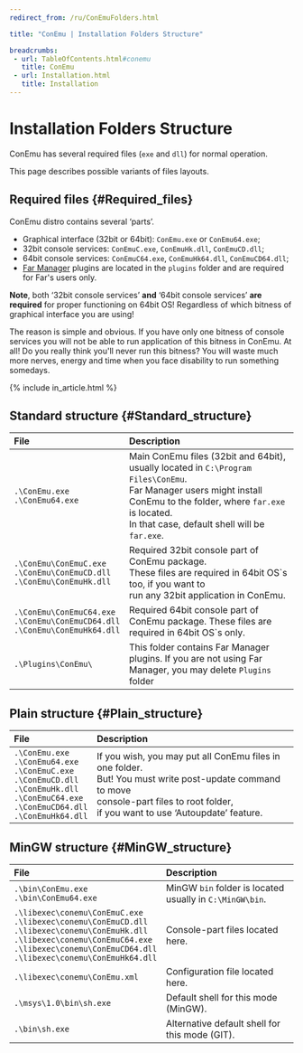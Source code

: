 ```yaml
---
redirect_from: /ru/ConEmuFolders.html

title: "ConEmu | Installation Folders Structure"

breadcrumbs:
 - url: TableOfContents.html#conemu
   title: ConEmu
 - url: Installation.html
   title: Installation
---
```


# Installation Folders Structure

ConEmu has several required files (`exe` and `dll`) for normal operation.

This page describes possible variants of files layouts.


## Required files  {#Required_files}

ConEmu distro contains several ‘parts’.

* Graphical interface (32bit or 64bit): `ConEmu.exe` or `ConEmu64.exe`;
* 32bit console services: `ConEmuC.exe`, `ConEmuHk.dll`, `ConEmuCD.dll`;
* 64bit console services: `ConEmuC64.exe`, `ConEmuHk64.dll`, `ConEmuCD64.dll`;
* [Far Manager](FarManager.html) plugins are located in the `plugins` folder and are required for Far's users only.

**Note**, both ‘32bit console services’ **and** ‘64bit console services’ **are required**
for proper functioning on 64bit OS!
Regardless of which bitness of graphical interface you are using!

The reason is simple and obvious. If you have only one bitness of console services
you will not be able to run application of this bitness in ConEmu. At all!
Do you really think you'll never run this bitness?
You will waste much more nerves, energy and time when you face
disability to run something somedays.

{% include in_article.html %}


## Standard structure  {#Standard_structure}

| File | Description |
|:---|:---|
| `.\ConEmu.exe` <br> `.\ConEmu64.exe` | Main ConEmu files (32bit and 64bit), usually located in `C:\Program Files\ConEmu`.<br> Far Manager users might install ConEmu to the folder, where `far.exe` is located.<br> In that case, default shell will be `far.exe`. |
| `.\ConEmu\ConEmuC.exe` <br> `.\ConEmu\ConEmuCD.dll` <br> `.\ConEmu\ConEmuHk.dll` | Required 32bit console part of ConEmu package.<br> These files are required in 64bit OS`s too, if you want to<br> run any 32bit application in ConEmu. |
| `.\ConEmu\ConEmuC64.exe` <br> `.\ConEmu\ConEmuCD64.dll` <br> `.\ConEmu\ConEmuHk64.dll` | Required 64bit console part of ConEmu package. These files are required in 64bit OS`s only. |
| `.\Plugins\ConEmu\` | This folder contains Far Manager plugins. If you are not using Far Manager, you may delete `Plugins` folder |


## Plain structure  {#Plain_structure}

| File | Description |
|:---|:---|
| `.\ConEmu.exe` <br> `.\ConEmu64.exe` <br> `.\ConEmuC.exe` <br> `.\ConEmuCD.dll` <br> `.\ConEmuHk.dll` <br> `.\ConEmuC64.exe` <br> `.\ConEmuCD64.dll` <br> `.\ConEmuHk64.dll` | If you wish, you may put all ConEmu files in one folder.<br> But! You must write post-update command to move<br> console-part files to root folder,<br> if you want to use ‘Autoupdate’ feature. |


## MinGW structure  {#MinGW_structure}

| File | Description |
|:---|:---|
| `.\bin\ConEmu.exe` <br> `.\bin\ConEmu64.exe` | MinGW `bin` folder is located usually in `C:\MinGW\bin`. |
| `.\libexec\conemu\ConEmuC.exe` <br> `.\libexec\conemu\ConEmuCD.dll` <br> `.\libexec\conemu\ConEmuHk.dll` <br> `.\libexec\conemu\ConEmuC64.exe` <br> `.\libexec\conemu\ConEmuCD64.dll` <br> `.\libexec\conemu\ConEmuHk64.dll` | Console-part files located here. |
| `.\libexec\conemu\ConEmu.xml` | Configuration file located here. |
| `.\msys\1.0\bin\sh.exe` | Default shell for this mode (MinGW). |
| `.\bin\sh.exe` | Alternative default shell for this mode (GIT). |
